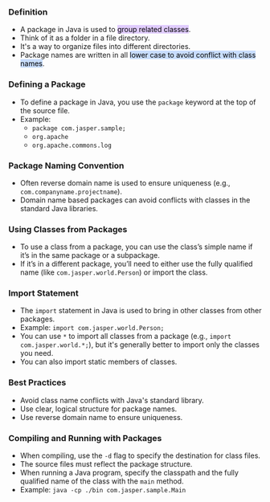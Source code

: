 ### Definition
- A package in Java is used to <mark style="background: #D2B3FFA6;">group related classes</mark>.
- Think of it as a folder in a file directory.
- It's a way to organize files into different directories.
- Package names are written in all <mark style="background: #ADCCFFA6;">lower case to avoid conflict with class names</mark>.
### Defining a Package
- To define a package in Java, you use the `package` keyword at the top of the source file.
- Example: 
	- `package com.jasper.sample;`
	- `org.apache`
	- `org.apache.commons.log`

### Package Naming Convention
- Often reverse domain name is used to ensure uniqueness (e.g., `com.companyname.projectname`).
- Domain name based packages can avoid conflicts with classes in the standard Java libraries.

### Using Classes from Packages
- To use a class from a package, you can use the class’s simple name if it’s in the same package or a subpackage.
- If it’s in a different package, you’ll need to either use the fully qualified name (like `com.jasper.world.Person`) or import the class.

### Import Statement
- The `import` statement in Java is used to bring in other classes from other packages.
- Example: `import com.jasper.world.Person;`
- You can use `*` to import all classes from a package (e.g., `import com.jasper.world.*;`), but it's generally better to import only the classes you need.
- You can also import static members of classes.

### Best Practices
- Avoid class name conflicts with Java's standard library.
- Use clear, logical structure for package names.
- Use reverse domain name to ensure uniqueness.

### Compiling and Running with Packages

- When compiling, use the `-d` flag to specify the destination for class files.
- The source files must reflect the package structure.
- When running a Java program, specify the classpath and the fully qualified name of the class with the `main` method.
- Example: `java -cp ./bin com.jasper.sample.Main`